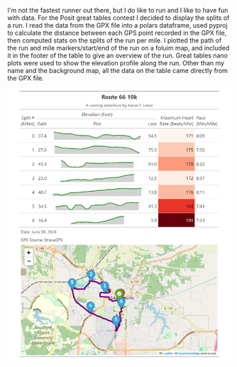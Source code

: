 I'm not the fastest runner out there, but I do like to run and I like to have fun with data. For the Posit great tables contest I decided to display the splits of a run. I read the data from the GPX file into a polars dataframe, used pyproj to calculate the distance between each GPS point recorded in the GPX file, then computed stats on the splits of the run per mile. I plotted the path of the run and mile markers/start/end of the run on a foluim map, and included it in the footer of the table to give an overview of the run. Great tables nano plots were used to show the elevation profile along the run. Other than my name and the background map, all the data on the table came directly from the GPX file.

![a great table](great_gpx.png "Great GPX")
